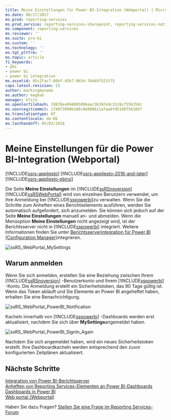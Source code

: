 ```yaml
---
title: Meine Einstellungen für Power BI-Integration (Webportal) | Microsoft-Dokumentation
ms.date: 08/17/2017
ms.prod: reporting-services
ms.prod_service: reporting-services-sharepoint, reporting-services-native
ms.component: reporting-services
ms.reviewer: ''
ms.suite: pro-bi
ms.custom: ''
ms.technology: ''
ms.tgt_pltfrm: ''
ms.topic: article
f1_keywords:
- pbi
- power bi
- power bi integration
ms.assetid: 85c2fac7-80bf-45b7-8654-764b5f5231f5
caps.latest.revision: 15
author: markingmyname
ms.author: maghan
manager: kfile
ms.openlocfilehash: 7d878ea994865096aac36397e9c32c8cf55b359c
ms.sourcegitcommit: 1740f3090b168c0e809611a7aa6fd514075616bf
ms.translationtype: HT
ms.contentlocale: de-DE
ms.lasthandoff: 05/03/2018
---
```

# <a name="my-settings-for-power-bi-integration-web-portal"></a>Meine Einstellungen für die Power BI-Integration (Webportal)

[!INCLUDE[ssrs-appliesto](../includes/ssrs-appliesto.md)] [!INCLUDE[ssrs-appliesto-2016-and-later](../includes/ssrs-appliesto-2016-and-later.md)] [!INCLUDE[ssrs-appliesto-pbirsi](../includes/ssrs-appliesto-pbirs.md)]

Die Seite **Meine Einstellungen** im [!INCLUDE[ssRSnoversion](../includes/ssrsnoversion-md.md)] [!INCLUDE[ssRSWebPortal](../includes/ssrswebportal.md)] wird von einzelnen Benutzern verwendet, um ihre Anmeldung bei [!INCLUDE[sspowerbi](../includes/sspowerbi-md.md)]zu verwalten. Wenn Sie die Schritte zum Anheften eines Berichtselements ausführen, werden Sie automatisch aufgefordert, sich anzumelden.  Sie können sich jedoch auf der Seite **Meine Einstellungen** manuell an- und abmelden.  Wenn die Menüoption **Meine Einstellungen** nicht angezeigt wird, ist der Berichtsserver nicht in [!INCLUDE[sspowerbi](../includes/sspowerbi-md.md)] integriert.  Weitere Informationen finden Sie unter [Berichtsserverintegration für Power BI &#40;Configuration Manager&#41;](../reporting-services/install-windows/power-bi-report-server-integration-configuration-manager.md)integrieren.  
  
![ssRS_WebPortal_MySettings](../reporting-services/media/ssrs-webportal-mysettings.png)  
  
## <a name="why-sign-in"></a>Warum anmelden

 Wenn Sie sich anmelden, erstellen Sie eine Beziehung zwischen Ihrem [!INCLUDE[ssRSnoversion](../includes/ssrsnoversion-md.md)] -Benutzerkonto und Ihrem [!INCLUDE[sspowerbi](../includes/sspowerbi-md.md)] -Konto.  Die Anmeldung erstellt ein Sicherheitstoken, das 90 Tage gültig ist. Wenn das Token abläuft und Sie Elemente an Power BI angeheftet haben, erhalten Sie eine Benachrichtigung.  
   
 ![ssRS_WebPortal_PowerBI_Notification](../reporting-services/media/ssrs-webportal-powerbi-notification.png)    
   
Kacheln innerhalb von [!INCLUDE[sspowerbi](../includes/sspowerbi-md.md)] -Dashboards werden erst aktualisiert, nachdem Sie sich über **MySettings**angemeldet haben.  
  
![ssRS_WebPortal_PowerBI_SignIn_Again](../reporting-services/media/ssrs-webportal-powerbi-signin-again.png)  
  
Nachdem Sie sich angemeldet haben, wird ein neues Sicherheitstoken erstellt.  Ihre Dashboardkacheln werden entsprechend den zuvor konfigurierten Zeitplänen aktualisiert.  

## <a name="next-steps"></a>Nächste Schritte

[Integration von Power BI-Berichtsserver](../reporting-services/install-windows/power-bi-report-server-integration-configuration-manager.md)   
[Anheften von Reporting Services-Elementen an Power BI-Dashboards](../reporting-services/pin-reporting-services-items-to-power-bi-dashboards.md)   
[Dashboards in Power BI](https://powerbi.microsoft.com/documentation/powerbi-service-dashboards/)  
[Web portal (Webportal)](../reporting-services/web-portal-ssrs-native-mode.md)  

Haben Sie dazu Fragen? [Stellen Sie eine Frage im Reporting Services-Forum](http://go.microsoft.com/fwlink/?LinkId=620231)

